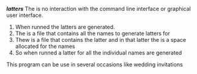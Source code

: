 ***********latters***********
The is no interaction with the command line interface or graphical user interface.
1) When runned the latters are generated.
2) The is a file that contains all the names to generate latters for
3) Thew is a file that contains the latter and in that latter the is a space allocated for the names
4) So when runned a latter for all the individual names are generated

This program can be use in several occasions like wedding invitations